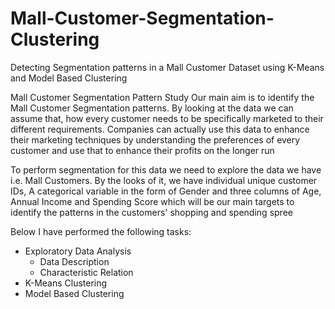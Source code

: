 # Mall-Customer-Segmentation-Clustering
Detecting Segmentation patterns in a Mall Customer Dataset using K-Means and Model Based Clustering


Mall Customer Segmentation Pattern Study
Our main aim is to identify the Mall Customer Segmentation patterns. By looking at the data we can assume that, how every customer needs to be specifically marketed to their different requirements. Companies can actually use this data to enhance their marketing techniques by understanding the preferences of every customer and use that to enhance their profits on the longer run

To perform segmentation for this data we need to explore the data we have i.e. Mall Customers. By the looks of it, we have individual unique customer IDs, A categorical variable in the form of Gender and three columns of Age, Annual Income and Spending Score which will be our main targets to identify the patterns in the customers' shopping and spending spree

Below I have performed the following tasks:

- Exploratory Data Analysis 
  - Data Description 
  - Characteristic Relation
- K-Means Clustering
- Model Based Clustering
